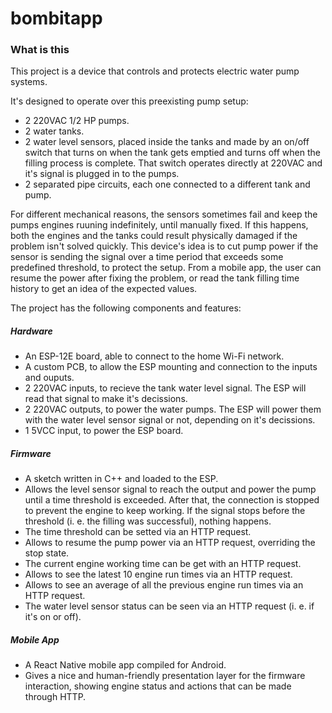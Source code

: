 # bombitapp

### What is this
This project is a device that controls and protects electric water pump systems. 

It's designed to operate over this preexisting pump setup:
- 2 220VAC 1/2 HP pumps.
- 2 water tanks.
- 2 water level sensors, placed inside the tanks and made by an on/off switch that turns on when the tank gets emptied and turns off when the filling process is complete. That switch operates directly at 220VAC and it's signal is plugged in to the pumps.
- 2 separated pipe circuits, each one connected to a different tank and pump. 

For different mechanical reasons, the sensors sometimes fail and keep the pumps engines ruuning indefinitely, until manually fixed. If this happens, both the engines and the tanks could result physically damaged if the problem isn't solved quickly. This device's idea is to cut pump power if the sensor is sending the signal over a time period that exceeds some predefined threshold, to protect the setup. From a mobile app, the user can resume the power after fixing the problem, or read the tank filling time history to get an idea of the expected values. 

The project has the following components and features:

##### Hardware
- An ESP-12E board, able to connect to the home Wi-Fi network.
- A custom PCB, to allow the ESP mounting and connection to the inputs and ouputs.
- 2 220VAC inputs, to recieve the tank water level signal. The ESP will read that signal to make it's decissions.
- 2 220VAC outputs, to power the water pumps. The ESP will power them with the water level sensor signal or not, depending on it's decissions.
- 1 5VCC input, to power the ESP board.

##### Firmware
- A sketch written in C++ and loaded to the ESP.
- Allows the level sensor signal to reach the output and power the pump until a time threshold is exceeded. After that, the connection is stopped to prevent the engine to keep working. If the signal stops before the threshold (i. e. the filling was successful), nothing happens.
- The time threshold can be setted via an HTTP request.
- Allows to resume the pump power via an HTTP request, overriding the stop state.
- The current engine working time can be get with an HTTP request.
- Allows to see the latest 10 engine run times via an HTTP request.
- Allows to see an average of all the previous engine run times via an HTTP request.
- The water level sensor status can be seen via an HTTP request (i. e. if it's on or off).

##### Mobile App
- A React Native mobile app compiled for Android.
- Gives a nice and human-friendly presentation layer for the firmware interaction, showing engine status and actions that can be made through HTTP.
